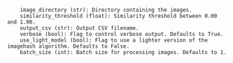         image_directory (str): Directory containing the images.
        similarity_threshold (float): Similarity threshold between 0.00 and 1.00.
        output_csv (str): Output CSV filename.
        verbose (bool): Flag to control verbose output. Defaults to True.
        use_light_model (bool): Flag to use a lighter version of the imagehash algorithm. Defaults to False.
        batch_size (int): Batch size for processing images. Defaults to 1.
